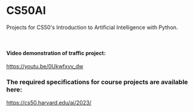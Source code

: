 # CS50AI
Projects for CS50's Introduction to Artificial Intelligence with Python.

<br>

#### Video demonstration of traffic project:
https://youtu.be/0Ukwfxvv_dw

### The required specifications for course projects are available here:
https://cs50.harvard.edu/ai/2023/
